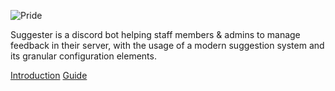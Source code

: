 <!-- ![Suggester Logo](/images/suggesterbanner.png) -->

![Pride](https://cdn.discordapp.com/attachments/576026188892602372/849379585183318066/Owners_Hub_Empty_15.png)

Suggester is a discord bot helping staff members & admins to manage feedback in their server, with the usage of a modern suggestion system and its granular configuration elements.

[Introduction](topics/onboarding.md)
[Guide](beginner-guide.md)
